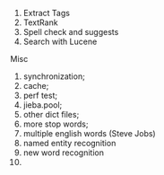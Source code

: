 1. Extract Tags
2. TextRank
3. Spell check and suggests
4. Search with Lucene


Misc
1. synchronization;
2. cache;
3. perf test;
4. jieba.pool;
5. other dict files;
6. more stop words;
7. multiple english words (Steve Jobs)
8. named entity recognition
9. new word recognition
10. 